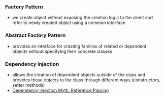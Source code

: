### Factory Pattern

- we create object without exposing the creation logic to the client and refer to newly created object using a common interface

### Abstract Factory Pattern

- provides an interface for creating families of related or dependent objects without specifying their concrete classes

### Dependency Injection

- allows the creation of dependent objects outside of the class and provides those objects to the class through different ways (constructors, setter methods)
- [Dependency Injection Myth: Reference Passing](https://bit.ly/3kLoWK3)
